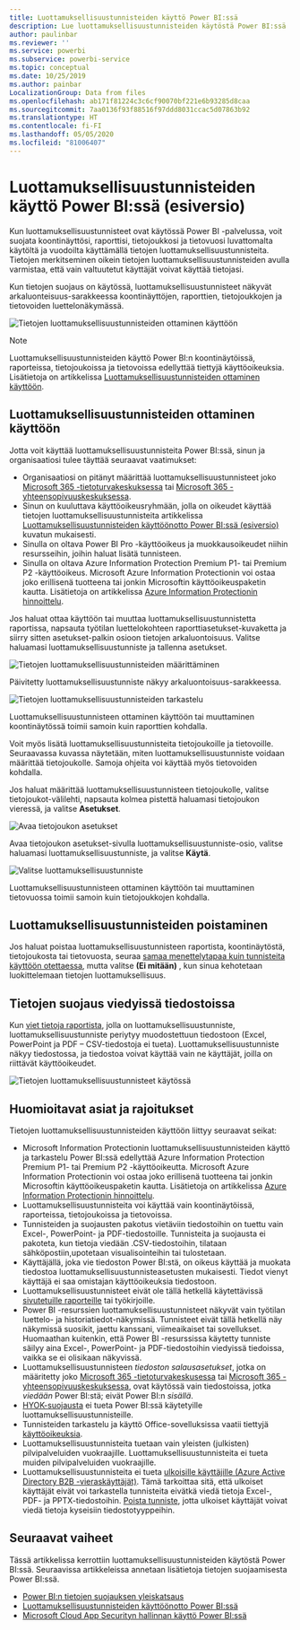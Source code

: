 ```yaml
---
title: Luottamuksellisuustunnisteiden käyttö Power BI:ssä
description: Lue luottamuksellisuustunnisteiden käytöstä Power BI:ssä
author: paulinbar
ms.reviewer: ''
ms.service: powerbi
ms.subservice: powerbi-service
ms.topic: conceptual
ms.date: 10/25/2019
ms.author: painbar
LocalizationGroup: Data from files
ms.openlocfilehash: ab171f81224c3c6cf90070bf221e6b93285d8caa
ms.sourcegitcommit: 7aa0136f93f88516f97ddd8031ccac5d07863b92
ms.translationtype: HT
ms.contentlocale: fi-FI
ms.lasthandoff: 05/05/2020
ms.locfileid: "81006407"
---
```

# <a name="apply-data-sensitivity-labels-in-power-bi-preview"></a>Luottamuksellisuustunnisteiden käyttö Power BI:ssä (esiversio)

Kun luottamuksellisuustunnisteet ovat käytössä Power BI -palvelussa, voit suojata koontinäyttösi, raporttisi, tietojoukkosi ja tietovuosi luvattomalta käytöltä ja vuodoilta käyttämällä tietojen luottamuksellisuustunnisteita. Tietojen merkitseminen oikein tietojen luottamuksellisuustunnisteiden avulla varmistaa, että vain valtuutetut käyttäjät voivat käyttää tietojasi.

Kun tietojen suojaus on käytössä, luottamuksellisuustunnisteet näkyvät arkaluonteisuus-sarakkeessa koontinäyttöjen, raporttien, tietojoukkojen ja tietovoiden luettelonäkymässä.

![Tietojen luottamuksellisuustunnisteiden ottaminen käyttöön](media/service-security-apply-data-sensitivity-labels/apply-data-sensitivity-labels-01.png)

> [!NOTE]
> Luottamuksellisuustunnisteiden käyttö Power BI:n koontinäytöissä, raporteissa, tietojoukoissa ja tietovoissa edellyttää tiettyjä käyttöoikeuksia. Lisätietoja on artikkelissa [Luottamuksellisuustunnisteiden ottaminen käyttöön](#applying-sensitivity-labels).

## <a name="applying-sensitivity-labels"></a>Luottamuksellisuustunnisteiden ottaminen käyttöön

Jotta voit käyttää luottamuksellisuustunnisteita Power BI:ssä, sinun ja organisaatiosi tulee täyttää seuraavat vaatimukset:

* Organisaatiosi on pitänyt määrittää luottamuksellisuustunnisteet joko [Microsoft 365 -tietoturvakeskuksessa](https://security.microsoft.com/) tai [Microsoft 365 -yhteensopivuuskeskuksessa](https://compliance.microsoft.com/).
* Sinun on kuuluttava käyttöoikeusryhmään, jolla on oikeudet käyttää tietojen luottamuksellisuustunnisteita artikkelissa [Luottamuksellisuustunnisteiden käyttöönotto Power BI:ssä (esiversio)](../admin/service-security-enable-data-sensitivity-labels.md#enable-data-sensitivity-labels) kuvatun mukaisesti.
* Sinulla on oltava Power BI Pro -käyttöoikeus ja muokkausoikeudet niihin resursseihin, joihin haluat lisätä tunnisteen. 
* Sinulla on oltava Azure Information Protection Premium P1- tai Premium P2 -käyttöoikeus. Microsoft Azure Information Protectionin voi ostaa joko erillisenä tuotteena tai jonkin Microsoftin käyttöoikeuspaketin kautta. Lisätietoja on artikkelissa [Azure Information Protectionin hinnoittelu](https://azure.microsoft.com/pricing/details/information-protection/).

Jos haluat ottaa käyttöön tai muuttaa luottamuksellisuustunnistetta raportissa, napsauta työtilan luettelokohteen raporttiasetukset-kuvaketta ja siirry sitten asetukset-palkin osioon tietojen arkaluontoisuus. Valitse haluamasi luottamuksellisuustunniste ja tallenna asetukset.

![Tietojen luottamuksellisuustunnisteiden määrittäminen](media/service-security-apply-data-sensitivity-labels/apply-data-sensitivity-labels-02.png)

Päivitetty luottamuksellisuustunniste näkyy arkaluontoisuus-sarakkeessa. 

![Tietojen luottamuksellisuustunnisteiden tarkastelu](media/service-security-apply-data-sensitivity-labels/apply-data-sensitivity-labels-03.png)

Luottamuksellisuustunnisteen ottaminen käyttöön tai muuttaminen koontinäytössä toimii samoin kuin raporttien kohdalla. 

Voit myös lisätä luottamuksellisuustunnisteita tietojoukoille ja tietovoille. Seuraavassa kuvassa näytetään, miten luottamuksellisuustunniste voidaan määrittää tietojoukolle. Samoja ohjeita voi käyttää myös tietovoiden kohdalla.

Jos haluat määrittää luottamuksellisuustunnisteen tietojoukolle, valitse tietojoukot-välilehti, napsauta kolmea pistettä haluamasi tietojoukon vieressä, ja valitse **Asetukset**.

![Avaa tietojoukon asetukset](media/service-security-apply-data-sensitivity-labels/apply-data-sensitivity-labels-05.png)

Avaa tietojoukon asetukset-sivulla luottamuksellisuustunniste-osio, valitse haluamasi luottamuksellisuustunniste, ja valitse **Käytä**.

![Valitse luottamuksellisuustunniste](media/service-security-apply-data-sensitivity-labels/apply-data-sensitivity-labels-06.png)

Luottamuksellisuustunnisteen ottaminen käyttöön tai muuttaminen tietovuossa toimii samoin kuin tietojoukkojen kohdalla.

## <a name="removing-sensitivity-labels"></a>Luottamuksellisuustunnisteiden poistaminen
Jos haluat poistaa luottamuksellisuustunnisteen raportista, koontinäytöstä, tietojoukosta tai tietovuosta, seuraa [samaa menettelytapaa kuin tunnisteita käyttöön otettaessa](#applying-sensitivity-labels), mutta valitse **(Ei mitään)** , kun sinua kehotetaan luokittelemaan tietojen luottamuksellisuus. 

## <a name="data-protection-in-exported-files"></a>Tietojen suojaus viedyissä tiedostoissa

Kun [viet tietoja raportista](https://docs.microsoft.com/power-bi/consumer/end-user-export), jolla on luottamuksellisuustunniste, luottamuksellisuustunniste periytyy muodostettuun tiedostoon (Excel, PowerPoint ja PDF – CSV-tiedostoja ei tueta). Luottamuksellisuustunniste näkyy tiedostossa, ja tiedostoa voivat käyttää vain ne käyttäjät, joilla on riittävät käyttöoikeudet.

![Tietojen luottamuksellisuustunnisteet käytössä](media/service-security-apply-data-sensitivity-labels/apply-data-sensitivity-labels-04b.png)

## <a name="considerations-and-limitations"></a>Huomioitavat asiat ja rajoitukset

Tietojen luottamuksellisuustunnisteiden käyttöön liittyy seuraavat seikat:

* Microsoft Information Protectionin luottamuksellisuustunnisteiden käyttö ja tarkastelu Power BI:ssä edellyttää Azure Information Protection Premium P1- tai Premium P2 -käyttöoikeutta. Microsoft Azure Information Protectionin voi ostaa joko erillisenä tuotteena tai jonkin Microsoftin käyttöoikeuspaketin kautta. Lisätietoja on artikkelissa [Azure Information Protectionin hinnoittelu](https://azure.microsoft.com/pricing/details/information-protection/).
* Luottamuksellisuustunnisteita voi käyttää vain koontinäytöissä, raporteissa, tietojoukoissa ja tietovoissa.
* Tunnisteiden ja suojausten pakotus vietäviin tiedostoihin on tuettu vain Excel-, PowerPoint- ja PDF-tiedostoille. Tunnisteita ja suojausta ei pakoteta, kun tietoja viedään .CSV-tiedostoihin, tilataan sähköpostiin,upotetaan visualisointeihin tai tulostetaan.
* Käyttäjällä, joka vie tiedoston Power BI:stä, on oikeus käyttää ja muokata tiedostoa luottamuksellisuustunnisteasetusten mukaisesti. Tiedot vienyt käyttäjä ei saa omistajan käyttöoikeuksia tiedostoon. 
* Luottamuksellisuustunnisteet eivät ole tällä hetkellä käytettävissä [sivutetuille raporteille]( https://docs.microsoft.com/power-bi/paginated-reports-report-builder-power-bi) tai työkirjoille. 
* Power BI -resurssien luottamuksellisuustunnisteet näkyvät vain työtilan luettelo- ja historiatiedot-näkymissä. Tunnisteet eivät tällä hetkellä näy näkymissä suosikit, jaettu kanssani, viimeaikaiset tai sovellukset. Huomaathan kuitenkin, että Power BI -resurssissa käytetty tunniste säilyy aina Excel-, PowerPoint- ja PDF-tiedostoihin viedyissä tiedoissa, vaikka se ei olisikaan näkyvissä.
* Luottamuksellisuustunnisteen *tiedoston salausasetukset*, jotka on määritetty joko [Microsoft 365 -tietoturvakeskusessa](https://security.microsoft.com/) tai [Microsoft 365 -yhteensopivuuskeskuksessa](https://compliance.microsoft.com/), ovat käytössä vain tiedostoissa, jotka *viedään* Power BI:stä; eivät Power BI:n *sisällä*.
* [HYOK-suojausta](https://docs.microsoft.com/azure/information-protection/configure-adrms-restrictions) ei tueta Power BI:ssä käytetyille luottamuksellisuustunnisteille.
* Tunnisteiden tarkastelu ja käyttö Office-sovelluksissa vaatii tiettyjä [käyttöoikeuksia](https://docs.microsoft.com/microsoft-365/compliance/get-started-with-sensitivity-labels#subscription-and-licensing-requirements-for-sensitivity-labels).
* Luottamuksellisuustunnisteita tuetaan vain yleisten (julkisten) pilvipalveluiden vuokraajille. Luottamuksellisuustunnisteita ei tueta muiden pilvipalveluiden vuokraajille.
* Luottamuksellisuustunnisteita ei tueta [ulkoisille käyttäjille (Azure Active Directory B2B -vieraskäyttäjät)](../service-admin-azure-ad-b2b.md). Tämä tarkoittaa sitä, että ulkoiset käyttäjät eivät voi tarkastella tunnisteita eivätkä viedä tietoja Excel-, PDF- ja PPTX-tiedostoihin. [Poista tunniste](#removing-sensitivity-labels), jotta ulkoiset käyttäjät voivat viedä tietoja kyseisiin tiedostotyyppeihin.

## <a name="next-steps"></a>Seuraavat vaiheet

Tässä artikkelissa kerrottiin luottamuksellisuustunnisteiden käytöstä Power BI:ssä. Seuraavissa artikkeleissa annetaan lisätietoja tietojen suojaamisesta Power BI:ssä. 

* [Power BI:n tietojen suojauksen yleiskatsaus](../admin/service-security-data-protection-overview.md)
* [Luottamuksellisuustunnisteiden käyttöönotto Power BI:ssä](../admin/service-security-enable-data-sensitivity-labels.md)
* [Microsoft Cloud App Securityn hallinnan käyttö Power BI:ssä](../admin/service-security-using-microsoft-cloud-app-security-controls.md)